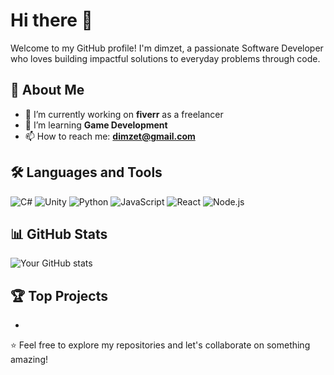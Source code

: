 # Hi there 👋

Welcome to my GitHub profile! I'm dimzet, a passionate Software Developer who loves building impactful solutions to everyday problems through code.

## 🚀 About Me
- 🔭 I’m currently working on **fiverr** as a freelancer  
- 🌱 I’m learning **Game Development**  
- 📫 How to reach me: **dimzet@gmail.com**   

## 🛠️ Languages and Tools
![C#](https://img.shields.io/badge/C%23-239120?style=for-the-badge&logo=csharp&logoColor=white)
![Unity](https://img.shields.io/badge/Unity-000000?style=for-the-badge&logo=unity&logoColor=white)
![Python](https://img.shields.io/badge/Python-3776AB?style=for-the-badge&logo=python&logoColor=white)
![JavaScript](https://img.shields.io/badge/JavaScript-F7DF1E?style=for-the-badge&logo=javascript&logoColor=black)
![React](https://img.shields.io/badge/React-61DAFB?style=for-the-badge&logo=react&logoColor=black)
![Node.js](https://img.shields.io/badge/Node.js-339933?style=for-the-badge&logo=nodedotjs&logoColor=white)


## 📊 GitHub Stats
![Your GitHub stats](https://github-readme-stats.vercel.app/api?username=dimzet27jr&show_icons=true&theme=radical)

## 🏆 Top Projects
-

⭐️ Feel free to explore my repositories and let's collaborate on something amazing!
